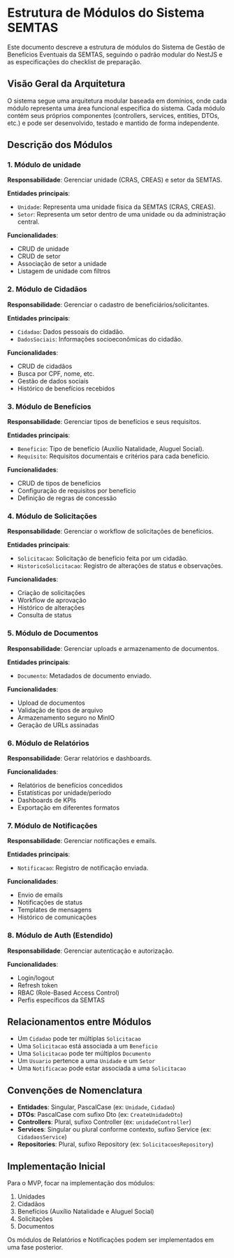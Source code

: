 # Estrutura de Módulos do Sistema SEMTAS

Este documento descreve a estrutura de módulos do Sistema de Gestão de Benefícios Eventuais da SEMTAS, seguindo o padrão modular do NestJS e as especificações do checklist de preparação.

## Visão Geral da Arquitetura

O sistema segue uma arquitetura modular baseada em domínios, onde cada módulo representa uma área funcional específica do sistema. Cada módulo contém seus próprios componentes (controllers, services, entities, DTOs, etc.) e pode ser desenvolvido, testado e mantido de forma independente.


## Descrição dos Módulos

### 1. Módulo de unidade

**Responsabilidade**: Gerenciar unidade (CRAS, CREAS) e setor da SEMTAS.

**Entidades principais**:
- `Unidade`: Representa uma unidade física da SEMTAS (CRAS, CREAS).
- `Setor`: Representa um setor dentro de uma unidade ou da administração central.

**Funcionalidades**:
- CRUD de unidade
- CRUD de setor
- Associação de setor a unidade
- Listagem de unidade com filtros

### 2. Módulo de Cidadãos

**Responsabilidade**: Gerenciar o cadastro de beneficiários/solicitantes.

**Entidades principais**:
- `Cidadao`: Dados pessoais do cidadão.
- `DadosSociais`: Informações socioeconômicas do cidadão.

**Funcionalidades**:
- CRUD de cidadãos
- Busca por CPF, nome, etc.
- Gestão de dados sociais
- Histórico de benefícios recebidos

### 3. Módulo de Benefícios

**Responsabilidade**: Gerenciar tipos de benefícios e seus requisitos.

**Entidades principais**:
- `Beneficio`: Tipo de benefício (Auxílio Natalidade, Aluguel Social).
- `Requisito`: Requisitos documentais e critérios para cada benefício.

**Funcionalidades**:
- CRUD de tipos de benefícios
- Configuração de requisitos por benefício
- Definição de regras de concessão

### 4. Módulo de Solicitações

**Responsabilidade**: Gerenciar o workflow de solicitações de benefícios.

**Entidades principais**:
- `Solicitacao`: Solicitação de benefício feita por um cidadão.
- `HistoricoSolicitacao`: Registro de alterações de status e observações.

**Funcionalidades**:
- Criação de solicitações
- Workflow de aprovação
- Histórico de alterações
- Consulta de status

### 5. Módulo de Documentos

**Responsabilidade**: Gerenciar uploads e armazenamento de documentos.

**Entidades principais**:
- `Documento`: Metadados de documento enviado.

**Funcionalidades**:
- Upload de documentos
- Validação de tipos de arquivo
- Armazenamento seguro no MinIO
- Geração de URLs assinadas

### 6. Módulo de Relatórios

**Responsabilidade**: Gerar relatórios e dashboards.

**Funcionalidades**:
- Relatórios de benefícios concedidos
- Estatísticas por unidade/período
- Dashboards de KPIs
- Exportação em diferentes formatos

### 7. Módulo de Notificações

**Responsabilidade**: Gerenciar notificações e emails.

**Entidades principais**:
- `Notificacao`: Registro de notificação enviada.

**Funcionalidades**:
- Envio de emails
- Notificações de status
- Templates de mensagens
- Histórico de comunicações

### 8. Módulo de Auth (Estendido)

**Responsabilidade**: Gerenciar autenticação e autorização.

**Funcionalidades**:
- Login/logout
- Refresh token
- RBAC (Role-Based Access Control)
- Perfis específicos da SEMTAS

## Relacionamentos entre Módulos

- Um `Cidadao` pode ter múltiplas `Solicitacao`
- Uma `Solicitacao` está associada a um `Beneficio`
- Uma `Solicitacao` pode ter múltiplos `Documento`
- Um `Usuario` pertence a uma `Unidade` e um `Setor`
- Uma `Notificacao` pode estar associada a uma `Solicitacao`

## Convenções de Nomenclatura

- **Entidades**: Singular, PascalCase (ex: `Unidade`, `Cidadao`)
- **DTOs**: PascalCase com sufixo Dto (ex: `CreateUnidadeDto`)
- **Controllers**: Plural, sufixo Controller (ex: `unidadeController`)
- **Services**: Singular ou plural conforme contexto, sufixo Service (ex: `CidadaosService`)
- **Repositories**: Plural, sufixo Repository (ex: `SolicitacoesRepository`)

## Implementação Inicial

Para o MVP, focar na implementação dos módulos:
1. Unidades
2. Cidadãos
3. Benefícios (Auxílio Natalidade e Aluguel Social)
4. Solicitações
5. Documentos

Os módulos de Relatórios e Notificações podem ser implementados em uma fase posterior.